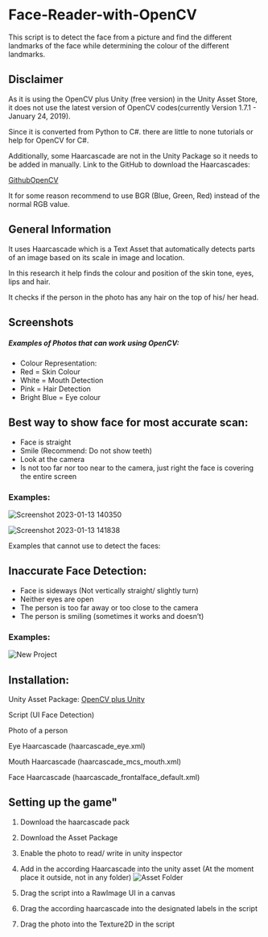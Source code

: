 # Face-Reader-with-OpenCV

This script is to detect the face from a picture and find the different landmarks of the face while determining the colour of the different landmarks.

## Disclaimer
As it is using the OpenCV plus Unity (free version) in the Unity Asset Store, it does not use the latest version of OpenCV codes(currently Version 1.7.1 - January 24, 2019).

Since it is converted from Python to C#. there are little to none tutorials or help for OpenCV for C#.

Additionally, some Haarcascade are not in the Unity Package so it needs to be added in manually.
Link to the GitHub to download the Haarcascades: 

[GithubOpenCV](https://github.com/opencv/opencv/tree/master/data/haarcascades)

It for some reason recommend to use BGR (Blue, Green, Red) instead of the normal RGB value.

## General Information

It uses Haarcascade which is a Text Asset that automatically detects parts of an image based on its scale in image and location.

In this research it help finds the colour and position of the skin tone, eyes, lips and hair.

It checks if the person in the photo has any hair on the top of his/ her head.

## Screenshots

##### Examples of Photos that can work using OpenCV:
- Colour Representation: 
- Red = Skin Colour
- White = Mouth Detection
- Pink = Hair Detection
- Bright Blue = Eye colour

## Best way to show face for most accurate scan:

- Face is straight
- Smile (Recommend: Do not show teeth)
- Look at the camera
- Is not too far nor too near to the camera, just right the face is covering the entire screen
 ### Examples:
![Screenshot 2023-01-13 140350](https://user-images.githubusercontent.com/94235882/212593937-7e9d99f7-4f21-4120-89dc-2529764c6623.png)

![Screenshot 2023-01-13 141838](https://user-images.githubusercontent.com/94235882/212593942-ccce04bf-3970-4856-af41-42cf68f49018.png)

Examples that cannot use to detect the faces:

## Inaccurate Face Detection:

- Face is sideways (Not vertically straight/ slightly turn)
- Neither eyes are open
- The person is too far away or too close to the camera
- The person is smiling (sometimes it works and doesn’t)
 ### Examples:
![New Project](https://user-images.githubusercontent.com/94235882/212596085-b231072c-cdf0-4fc4-8cd5-d26862077ecc.png)

## Installation:

Unity Asset Package: [OpenCV plus Unity](https://assetstore.unity.com/packages/tools/integration/opencv-plus-unity-85928) 

Script (UI Face Detection)

Photo of a person

Eye Haarcascade (haarcascade_eye.xml)

Mouth Haarcascade (haarcascade_mcs_mouth.xml)

Face Haarcascade (haarcascade_frontalface_default.xml)

## Setting up the game"

1. Download the haarcascade pack
2. Download the Asset Package 
3. Enable the photo to read/ write in unity inspector
4. Add in the according Haarcascade into the unity asset (At the moment place it outside, not in any folder)
![Asset Folder](https://user-images.githubusercontent.com/94235882/212603193-831815e8-cb59-4304-bef5-66601b61e6c3.png)

6. Drag the script into a RawImage UI in a canvas
7. Drag the according haarcascade into the designated labels in the script
8. Drag the photo into the Texture2D in the script




